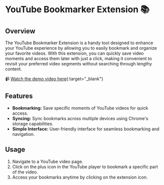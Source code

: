 # YouTube Bookmarker Extension 📚

## Overview
The YouTube Bookmarker Extension is a handy tool designed to enhance your YouTube experience by allowing you to easily bookmark and organize your favorite videos. With this extension, you can quickly save video moments and access them later with just a click, making it convenient to revisit your preferred video segments without searching through lengthy content.

📹 [Watch the demo video here](https://www.youtube.com/watch?v=SfPecyK6ofE){:target="_blank"}


## Features
- **Bookmarking:** Save specific moments of YouTube videos for quick access.
- **Syncing:** Sync bookmarks across multiple devices using Chrome's storage capabilities.
- **Simple Interface:** User-friendly interface for seamless bookmarking and navigation.

## Usage

1. Navigate to a YouTube video page.
2. Click on the plus icon in the YouTube player to bookmark a specific part of the video.
3. Access your bookmarks anytime by clicking on the extension icon.

